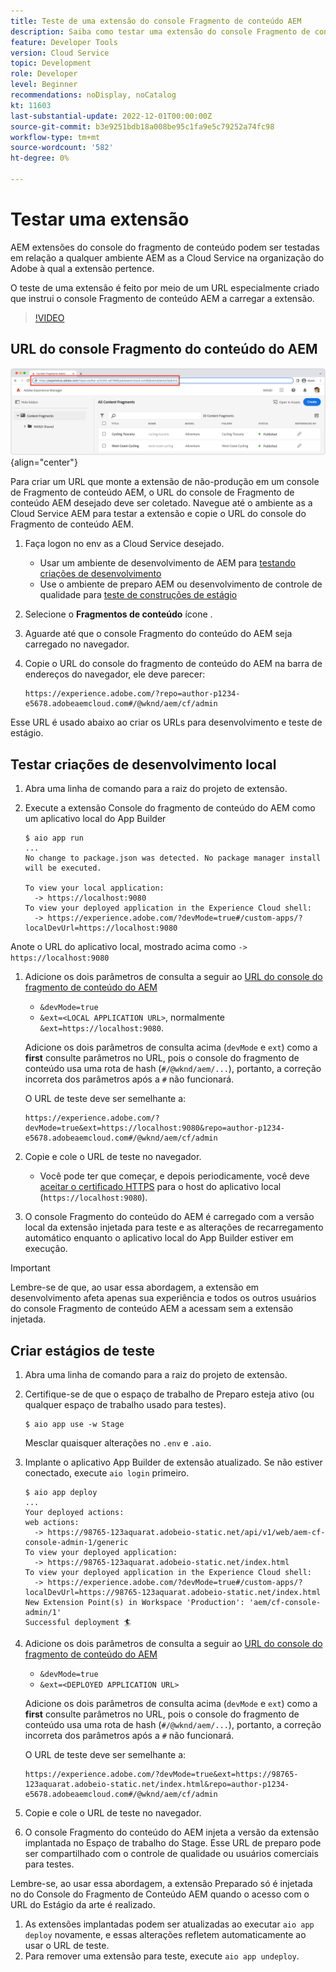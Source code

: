 ```yaml
---
title: Teste de uma extensão do console Fragmento de conteúdo AEM
description: Saiba como testar uma extensão do console Fragmento de conteúdo AEM antes de implantar na produção.
feature: Developer Tools
version: Cloud Service
topic: Development
role: Developer
level: Beginner
recommendations: noDisplay, noCatalog
kt: 11603
last-substantial-update: 2022-12-01T00:00:00Z
source-git-commit: b3e9251bdb18a008be95c1fa9e5c79252a74fc98
workflow-type: tm+mt
source-wordcount: '582'
ht-degree: 0%

---
```



# Testar uma extensão

AEM extensões do console do fragmento de conteúdo podem ser testadas em relação a qualquer ambiente AEM as a Cloud Service na organização do Adobe à qual a extensão pertence.

O teste de uma extensão é feito por meio de um URL especialmente criado que instrui o console Fragmento de conteúdo AEM a carregar a extensão.

>[!VIDEO](https://video.tv.adobe.com/v/3412877?quality=12&learn=on)

## URL do console Fragmento do conteúdo do AEM

![URL do console Fragmento do conteúdo do AEM](./assets/test/content-fragment-console-url.png){align="center"}

Para criar um URL que monte a extensão de não-produção em um console de Fragmento de conteúdo AEM, o URL do console de Fragmento de conteúdo AEM desejado deve ser coletado. Navegue até o ambiente as a Cloud Service AEM para testar a extensão e copie o URL do console do Fragmento de conteúdo AEM.

1. Faça logon no env as a Cloud Service desejado.

   + Usar um ambiente de desenvolvimento de AEM para [testando criações de desenvolvimento](#testing-development-builds)
   + Use o ambiente de preparo AEM ou desenvolvimento de controle de qualidade para [teste de construções de estágio](#testing-stage-builds)

1. Selecione o __Fragmentos de conteúdo__ ícone .
1. Aguarde até que o console Fragmento do conteúdo do AEM seja carregado no navegador.
1. Copie o URL do console do fragmento de conteúdo do AEM na barra de endereços do navegador, ele deve parecer:

   ```
   https://experience.adobe.com/?repo=author-p1234-e5678.adobeaemcloud.com#/@wknd/aem/cf/admin
   ```

Esse URL é usado abaixo ao criar os URLs para desenvolvimento e teste de estágio.

## Testar criações de desenvolvimento local

1. Abra uma linha de comando para a raiz do projeto de extensão.
1. Execute a extensão Console do fragmento de conteúdo do AEM como um aplicativo local do App Builder

   ```shell
   $ aio app run
   ...
   No change to package.json was detected. No package manager install will be executed.
   
   To view your local application:
     -> https://localhost:9080
   To view your deployed application in the Experience Cloud shell:
     -> https://experience.adobe.com/?devMode=true#/custom-apps/?localDevUrl=https://localhost:9080
   ```

Anote o URL do aplicativo local, mostrado acima como `-> https://localhost:9080`

1. Adicione os dois parâmetros de consulta a seguir ao [URL do console do fragmento de conteúdo do AEM](#aem-content-fragment-console-url)
   + `&devMode=true`
   + `&ext=<LOCAL APPLICATION URL>`, normalmente `&ext=https://localhost:9080`.

   Adicione os dois parâmetros de consulta acima (`devMode` e `ext`) como a __first__ consulte parâmetros no URL, pois o console do fragmento de conteúdo usa uma rota de hash (`#/@wknd/aem/...`), portanto, a correção incorreta dos parâmetros após a `#` não funcionará.

   O URL de teste deve ser semelhante a:

   ```
   https://experience.adobe.com/?devMode=true&ext=https://localhost:9080&repo=author-p1234-e5678.adobeaemcloud.com#/@wknd/aem/cf/admin
   ```

1. Copie e cole o URL de teste no navegador.

   + Você pode ter que começar, e depois periodicamente, você deve [aceitar o certificado HTTPS](https://developer.adobe.com/uix/docs/services/aem-cf-console-admin/extension-development/#accepting-the-certificate-first-time-users) para o host do aplicativo local (`https://localhost:9080`).

1. O console Fragmento do conteúdo do AEM é carregado com a versão local da extensão injetada para teste e as alterações de recarregamento automático enquanto o aplicativo local do App Builder estiver em execução.

>[!IMPORTANT]
>
>Lembre-se de que, ao usar essa abordagem, a extensão em desenvolvimento afeta apenas sua experiência e todos os outros usuários do console Fragmento de conteúdo AEM a acessam sem a extensão injetada.


## Criar estágios de teste

1. Abra uma linha de comando para a raiz do projeto de extensão.
1. Certifique-se de que o espaço de trabalho de Preparo esteja ativo (ou qualquer espaço de trabalho usado para testes).

   ```shell
   $ aio app use -w Stage
   ```

   Mesclar quaisquer alterações no `.env` e `.aio`.

1. Implante o aplicativo App Builder de extensão atualizado. Se não estiver conectado, execute `aio login` primeiro.

   ```shell
   $ aio app deploy
   ...
   Your deployed actions:
   web actions:
     -> https://98765-123aquarat.adobeio-static.net/api/v1/web/aem-cf-console-admin-1/generic 
   To view your deployed application:
     -> https://98765-123aquarat.adobeio-static.net/index.html
   To view your deployed application in the Experience Cloud shell:
     -> https://experience.adobe.com/?devMode=true#/custom-apps/?localDevUrl=https://98765-123aquarat.adobeio-static.net/index.html
   New Extension Point(s) in Workspace 'Production': 'aem/cf-console-admin/1'
   Successful deployment 🏄
   ```

1. Adicione os dois parâmetros de consulta a seguir ao [URL do console do fragmento de conteúdo do AEM](#aem-content-fragment-console-url)
   + `&devMode=true`
   + `&ext=<DEPLOYED APPLICATION URL>`

   Adicione os dois parâmetros de consulta acima (`devMode` e `ext`) como a __first__ consulte parâmetros no URL, pois o console do fragmento de conteúdo usa uma rota de hash (`#/@wknd/aem/...`), portanto, a correção incorreta dos parâmetros após a `#` não funcionará.

   O URL de teste deve ser semelhante a:

   ```
   https://experience.adobe.com/?devMode=true&ext=https://98765-123aquarat.adobeio-static.net/index.html&repo=author-p1234-e5678.adobeaemcloud.com#/@wknd/aem/cf/admin
   ```

1. Copie e cole o URL de teste no navegador.
1. O console Fragmento do conteúdo do AEM injeta a versão da extensão implantada no Espaço de trabalho do Stage. Esse URL de preparo pode ser compartilhado com o controle de qualidade ou usuários comerciais para testes.

Lembre-se, ao usar essa abordagem, a extensão Preparado só é injetada no do Console do Fragmento de Conteúdo AEM quando o acesso com o URL do Estágio da arte é realizado.

1. As extensões implantadas podem ser atualizadas ao executar `aio app deploy` novamente, e essas alterações refletem automaticamente ao usar o URL de teste.
1. Para remover uma extensão para teste, execute `aio app undeploy`.



